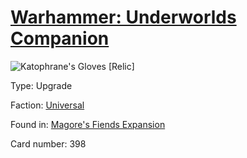 # [Warhammer: Underworlds Companion](https://guidokessels.github.io/wh-underworlds)

  

![Katophrane's Gloves [Relic]](https://warhammerunderworlds.com/wp-content/uploads/sites/6/2018/03/398_ENG.png)



Type: Upgrade

Faction: [Universal](https://guidokessels.github.io/wh-underworlds/factions/universal)

Found in: [Magore's Fiends Expansion](https://guidokessels.github.io/wh-underworlds/locations/magores-fiends-expansion)

Card number: 398

